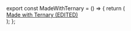 <ternary-write path="src/components/made-with-ternary.tsx" description="write-description">
export const MadeWithTernary = () => {
  return (
    <div className="p-4 text-center">
      <a
        href="https://www.ternary.sh/"
        target="_blank"
        rel="noopener noreferrer"
        className="text-sm text-gray-500 hover:text-gray-700 dark:text-gray-400 dark:hover:text-gray-200"
      >
        Made with Ternary (EDITED)
      </a>
    </div>
  );
};
</ternary-write>
